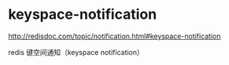 # keyspace-notification

http://redisdoc.com/topic/notification.html#keyspace-notification

redis 键空间通知（keyspace notification）
